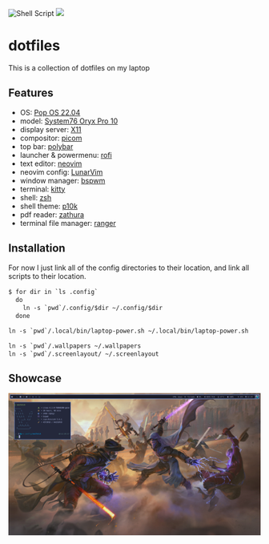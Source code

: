 ![Shell Script](https://img.shields.io/badge/shell_script-%23121011.svg) 
![](https://img.shields.io/github/last-commit/nhudson/dotfiles)

# dotfiles

This is a collection of dotfiles on my laptop

## Features
- OS: [Pop OS 22.04](https://pop.system76.com/)
- model: [System76 Oryx Pro 10](https://system76.com/laptops/oryx)
- display server: [X11](https://www.x.org/wiki/)
- compositor: [picom](https://github.com/yshui/picom)
- top bar: [polybar](https://github.com/polybar/polybar)
- launcher & powermenu: [rofi](https://github.com/davatorium/rofi)
- text editor: [neovim](https://neovim.io/)
- neovim config: [LunarVim](https://github.com/nhudson/lvim)
- window manager: [bspwm](https://github.com/baskerville/bspwm)
- terminal: [kitty](https://github.com/kovidgoyal/kitty)
- shell: [zsh](https://www.zsh.org/)
- shell theme: [p10k](https://github.com/romkatv/powerlevel10k)
- pdf reader: [zathura](https://pwmt.org/projects/zathura/)
- terminal file manager: [ranger](https://github.com/ranger/ranger)

## Installation

For now I just link all of the config directories to their location, and link all scripts to their location.

```shell
$ for dir in `ls .config`
  do
    ln -s `pwd`/.config/$dir ~/.config/$dir
  done
```

```shell
ln -s `pwd`/.local/bin/laptop-power.sh ~/.local/bin/laptop-power.sh
```

```shell
ln -s `pwd`/.wallpapers ~/.wallpapers
ln -s `pwd`/.screenlayout/ ~/.screenlayout
```

## Showcase

![screenshot](/img/screenshot.png)
